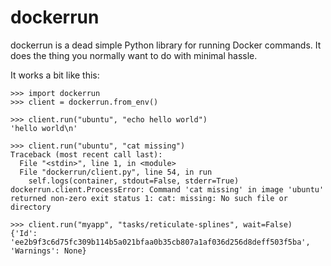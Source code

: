 dockerrun
=========

dockerrun is a dead simple Python library for running Docker commands. It does the thing you normally want to do with minimal hassle.

It works a bit like this:

```
>>> import dockerrun
>>> client = dockerrun.from_env()

>>> client.run("ubuntu", "echo hello world")
'hello world\n'

>>> client.run("ubuntu", "cat missing")
Traceback (most recent call last):
  File "<stdin>", line 1, in <module>
  File "dockerrun/client.py", line 54, in run
    self.logs(container, stdout=False, stderr=True)
dockerrun.client.ProcessError: Command 'cat missing' in image 'ubuntu' returned non-zero exit status 1: cat: missing: No such file or directory

>>> client.run("myapp", "tasks/reticulate-splines", wait=False)
{'Id': 'ee2b9f3c6d75fc309b114b5a021bfaa0b35cb807a1af036d256d8deff503f5ba', 'Warnings': None}
```
